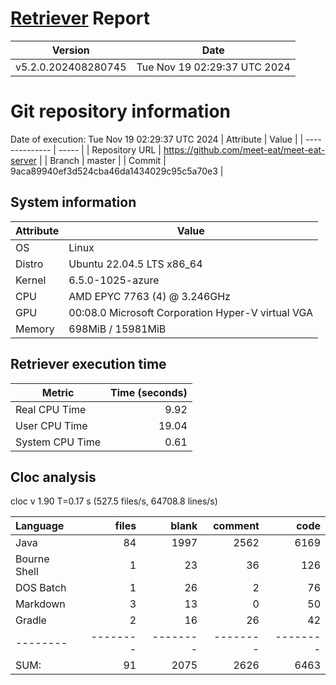# [Retriever](https://github.com/PalladioSimulator/Palladio-ReverseEngineering-Retriever) Report
| Version | Date |
| ------- | ---- |
| v5.2.0.202408280745 | Tue Nov 19 02:29:37 UTC 2024 |

# Git repository information
Date of execution: Tue Nov 19 02:29:37 UTC 2024
|    Attribute   | Value |
| -------------- | ----- |
| Repository URL | https://github.com/meet-eat/meet-eat-server |
| Branch         | master |
| Commit         | 9aca89940ef3d524cba46da1434029c95c5a70e3 |


## System information
| Attribute | Value |
| --------- | ----- |
| OS | Linux  |
| Distro | Ubuntu 22.04.5 LTS x86_64  |
| Kernel | 6.5.0-1025-azure  |
| CPU | AMD EPYC 7763 (4) @ 3.246GHz  |
| GPU | 00:08.0 Microsoft Corporation Hyper-V virtual VGA  |
| Memory | 698MiB / 15981MiB  |

## Retriever execution time
| Metric | Time (seconds) |
| --- | ---: |
| Real CPU Time | 9.92 |
| User CPU Time | 19.04 |
| System CPU Time | 0.61 |
<!--
Explainations:
- __Real CPU Time__: actual time the command has run (can be less than total time spent in user and system mode for multi-threaded processes)
- __User CPU Time__: time the command has spent running in user mode
- __System CPU Time__: time the command has spent running in system or kernel mode
-->

## Cloc analysis
cloc v 1.90  T=0.17 s (527.5 files/s, 64708.8 lines/s)

Language|files|blank|comment|code
:-------|-------:|-------:|-------:|-------:
Java|84|1997|2562|6169
Bourne Shell|1|23|36|126
DOS Batch|1|26|2|76
Markdown|3|13|0|50
Gradle|2|16|26|42
--------|--------|--------|--------|--------
SUM:|91|2075|2626|6463
